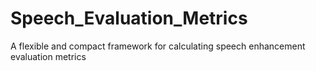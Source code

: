 # Speech_Evaluation_Metrics
A flexible and  compact framework for calculating speech enhancement evaluation metrics
